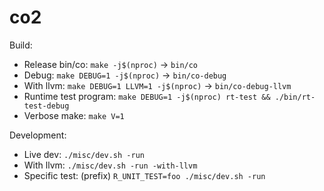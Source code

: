 # co2

Build:
- Release bin/co: `make -j$(nproc)` → `bin/co`
- Debug: `make DEBUG=1 -j$(nproc)` → `bin/co-debug`
- With llvm: `make DEBUG=1 LLVM=1 -j$(nproc)` → `bin/co-debug-llvm`
- Runtime test program: `make DEBUG=1 -j$(nproc) rt-test && ./bin/rt-test-debug`
- Verbose make: `make V=1`

Development:
- Live dev: `./misc/dev.sh -run`
- With llvm: `./misc/dev.sh -run -with-llvm`
- Specific test: (prefix) `R_UNIT_TEST=foo ./misc/dev.sh -run`
